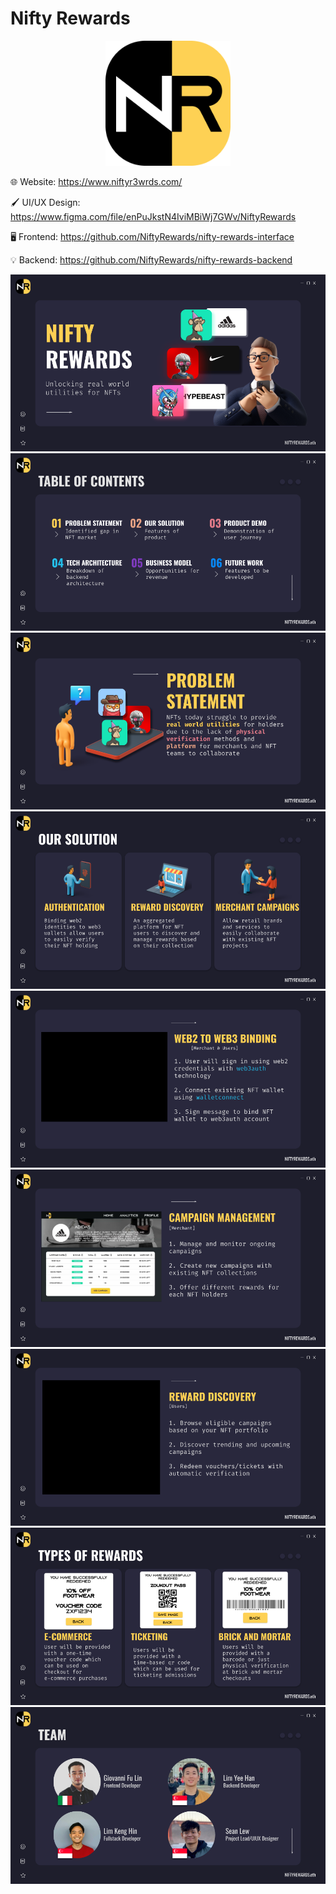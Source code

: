 # Nifty Rewards

<p align="center">
<a href="https://www.niftyr3wrds.com/">
<img src="./images/logo.png" width=200/>
</a>

🌐 Website: <https://www.niftyr3wrds.com/>

🖌️ UI/UX Design: <https://www.figma.com/file/enPuJkstN4IviMBiWj7GWv/NiftyRewards>

🖥️ Frontend: <https://github.com/NiftyRewards/nifty-rewards-interface>

💡 Backend: <https://github.com/NiftyRewards/nifty-rewards-backend>

![1.png](./images/NiftyRewards%20Pitch%20Deck.png)
![2.png](<./images/NiftyRewards%20Pitch%20Deck%20(1).png>)
![3.png](<./images/NiftyRewards%20Pitch%20Deck%20(2).png>)
![4.png](<./images/NiftyRewards%20Pitch%20Deck%20(3).png>)
![5.png](<./images/NiftyRewards%20Pitch%20Deck%20(4).png>)
![6.png](<./images/NiftyRewards%20Pitch%20Deck%20(5).png>)
![7.png](<./images/NiftyRewards%20Pitch%20Deck%20(6).png>)
![8.png](<./images/NiftyRewards%20Pitch%20Deck%20(7).png>)
![9.png](<./images/NiftyRewards%20Pitch%20Deck%20(8).png>)
